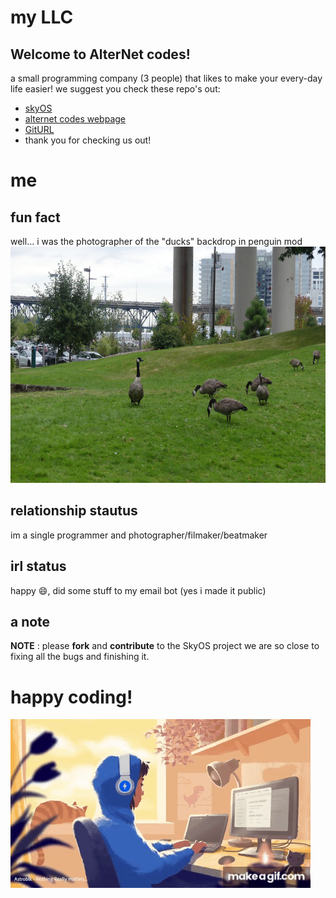 # my LLC
## Welcome to AlterNet codes!
a small programming company (3 people) that likes to make your every-day life easier!
we suggest you check these repo's out:
+ [skyOS](https://github.com/Alter-Net-codes/SkyOS)
+ [alternet codes webpage](https://webbrowser11.github.io/Alter-Net-codes/)
+ [GitURL](https://github.com/Alter-Net-codes/GitURL)
+ thank you for checking us out!

# me
## fun fact
well... i was the photographer of the "ducks" backdrop in penguin mod
![ducks](https://github.com/webbrowser11/webbrowser11/blob/main/images/ducks.jpg)
## relationship stautus
im a single programmer and photographer/filmaker/beatmaker

## irl status
happy 😄, did some stuff to my email bot (yes i made it public)
## a note
**NOTE** : please **fork** and **contribute** to the SkyOS project we are so close to fixing all the bugs and finishing it.

# happy coding!
![ducks](https://github.com/webbrowser11/webbrowser11/blob/main/images/lofi.gif)
